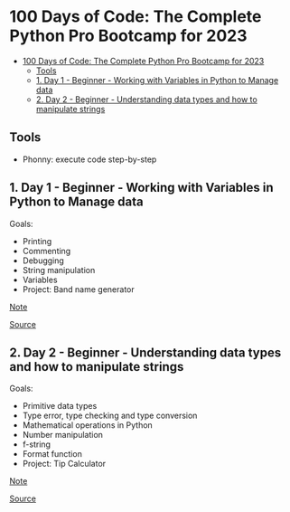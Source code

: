# 100 Days of Code: The Complete Python Pro Bootcamp for 2023

- [100 Days of Code: The Complete Python Pro Bootcamp for 2023](#100-days-of-code-the-complete-python-pro-bootcamp-for-2023)
  - [Tools](#tools)
  - [1. Day 1 - Beginner - Working with Variables in Python to Manage data](#1-day-1---beginner---working-with-variables-in-python-to-manage-data)
  - [2. Day 2 - Beginner - Understanding data types and how to manipulate strings](#2-day-2---beginner---understanding-data-types-and-how-to-manipulate-strings)

## Tools

- Phonny: execute code step-by-step

## 1. Day 1 - Beginner - Working with Variables in Python to Manage data

Goals:

- Printing
- Commenting
- Debugging
- String manipulation
- Variables
- Project: Band name generator

[Note](day-001-beginer/README.md)

[Source](day-001-beginer/main.py)

## 2. Day 2 - Beginner - Understanding data types and how to manipulate strings

Goals:

- Primitive data types
- Type error, type checking and type conversion
- Mathematical operations in Python
- Number manipulation
- f-string
- Format function
- Project: Tip Calculator

[Note](day-002-beginer/README.md)

[Source](day-002-beginer/main.py)
